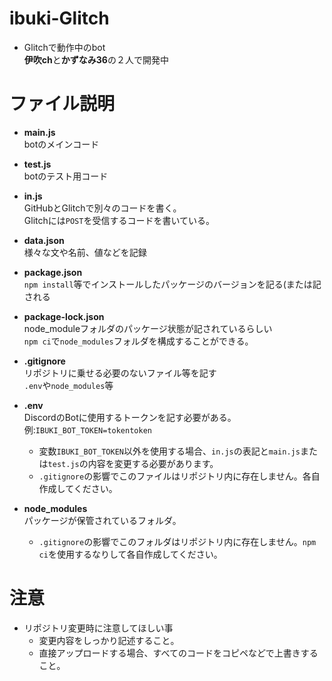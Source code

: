 # ibuki-Glitch
- Glitchで動作中のbot  
**伊吹ch**と**かずなみ36**の２人で開発中

# ファイル説明
- **main.js**  
botのメインコード

- **test.js**  
botのテスト用コード

- **in.js**  
GitHubとGlitchで別々のコードを書く。  
Glitchには`POST`を受信するコードを書いている。

- **data.json**  
様々な文や名前、値などを記録

- **package.json**  
`npm install`等でインストールしたパッケージのバージョンを記る(または記される

- **package-lock.json**  
node_moduleフォルダのパッケージ状態が記されているらしい  
`npm ci`で`node_modules`フォルダを構成することができる。

- **.gitignore**  
リポジトリに乗せる必要のないファイル等を記す  
`.env`や`node_modules`等

- **.env**  
DiscordのBotに使用するトークンを記す必要がある。  
例:`IBUKI_BOT_TOKEN=tokentoken`  
  - 変数`IBUKI_BOT_TOKEN`以外を使用する場合、`in.js`の表記と`main.js`または`test.js`の内容を変更する必要があります。  
  - `.gitignore`の影響でこのファイルはリポジトリ内に存在しません。各自作成してください。

- **node_modules**  
パッケージが保管されているフォルダ。  
  - `.gitignore`の影響でこのフォルダはリポジトリ内に存在しません。`npm ci`を使用するなりして各自作成してください。
  
# 注意
- リポジトリ変更時に注意してほしい事
  - 変更内容をしっかり記述すること。
  - 直接アップロードする場合、すべてのコードをコピペなどで上書きすること。
